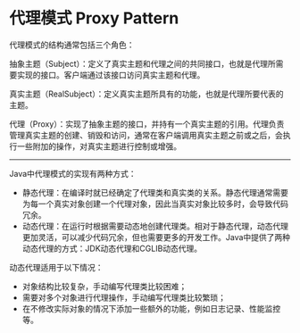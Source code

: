 # 代理模式 Proxy Pattern

代理模式的结构通常包括三个角色：

抽象主题（Subject）：定义了真实主题和代理之间的共同接口，也就是代理所需要实现的接口。客户端通过该接口访问真实主题和代理。

真实主题（RealSubject）：定义真实主题所具有的功能，也就是代理所要代表的主题。

代理（Proxy）：实现了抽象主题的接口，并持有一个真实主题的引用。代理负责管理真实主题的创建、销毁和访问，通常在客户端调用真实主题之前或之后，会执行一些附加的操作，对真实主题进行控制或增强。

---
Java中代理模式的实现有两种方式：
- 静态代理：在编译时就已经确定了代理类和真实类的关系。静态代理通常需要为每一个真实对象创建一个代理对象，因此当真实对象比较多时，会导致代码冗余。
- 动态代理：在运行时根据需要动态地创建代理类。相对于静态代理，动态代理更加灵活，可以减少代码冗余，但也需要更多的开发工作。Java中提供了两种动态代理的方式：JDK动态代理和CGLIB动态代理。


动态代理适用于以下情况：
- 对象结构比较复杂，手动编写代理类比较困难；
- 需要对多个对象进行代理操作，手动编写代理类比较繁琐；
- 在不修改实际对象的情况下添加一些额外的功能，例如日志记录、性能监控等。